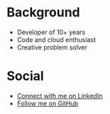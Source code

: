 # Background

* Developer of 10+ years
* Code and cloud enthusiast
* Creative problem solver

# Social

* [Connect with me on LinkedIn](https://www.linkedin.com/in/mscribellito/)
* [Follow me on GitHub](https://github.com/mscribellito)
